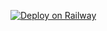 [![Deploy on Railway](https://railway.app/button.svg)](https://railway.app/new/template/7k8csr?referralCode=N4u02Z)
